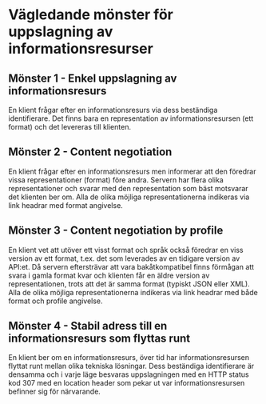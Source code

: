 # Vägledande mönster för uppslagning av informationsresurser

## Mönster 1 - Enkel uppslagning av informationsresurs

En klient frågar efter en informationsresurs via dess beständiga identifierare. Det finns bara en representation av informationsresursen (ett format) och det levereras till klienten.

## Mönster 2 - Content negotiation

En klient frågar efter en informationsresurs men informerar att den föredrar vissa representationer (format) före andra. Servern har flera olika representationer och svarar med den representation som bäst motsvarar det klienten ber om.
Alla de olika möjliga representationerna indikeras via link headrar med format angivelse.

## Mönster 3 - Content negotiation by profile

En klient vet att utöver ett visst format och språk också föredrar en viss version av ett format, t.ex. det som leverades av en tidigare version av API:et. Då servern eftersträvar att vara bakåtkompatibel finns förmågan att svara i gamla format kvar och klienten får en äldre version av representationen, trots att det är samma format (typiskt JSON eller XML).
Alla de olika möjliga representationerna indikeras via link headrar med både format och profile angivelse.

## Mönster 4 - Stabil adress till en informationsresurs som flyttas runt

En klient ber om en informationsresurs, över tid har informationsresursen flyttat runt mellan olika tekniska lösningar. Dess beständiga identifierare är densamma och i varje läge besvaras uppslagningen med en HTTP status kod 307 med en location header som pekar ut var informationsresursen befinner sig för närvarande.  